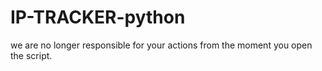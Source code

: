 # IP-TRACKER-python
we are no longer responsible for your actions from the moment you open the script.
